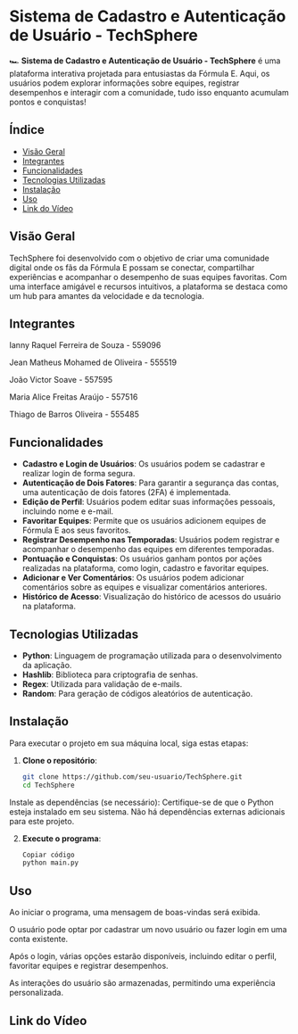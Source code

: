 # Sistema de Cadastro e Autenticação de Usuário - TechSphere

🏎️ **Sistema de Cadastro e Autenticação de Usuário - TechSphere** é uma plataforma interativa projetada para entusiastas da Fórmula E. Aqui, os usuários podem explorar informações sobre equipes, registrar desempenhos e interagir com a comunidade, tudo isso enquanto acumulam pontos e conquistas!

## Índice

- [Visão Geral](#visão-geral)
- [Integrantes](#integrantes)
- [Funcionalidades](#funcionalidades)
- [Tecnologias Utilizadas](#tecnologias-utilizadas)
- [Instalação](#instalação)
- [Uso](#uso)
- [Link do Vídeo](#link-do-vídeo)

## Visão Geral

TechSphere foi desenvolvido com o objetivo de criar uma comunidade digital onde os fãs da Fórmula E possam se conectar, compartilhar experiências e acompanhar o desempenho de suas equipes favoritas. Com uma interface amigável e recursos intuitivos, a plataforma se destaca como um hub para amantes da velocidade e da tecnologia.

## Integrantes

Ianny Raquel Ferreira de Souza - 559096

Jean Matheus Mohamed de Oliveira - 555519

João Victor Soave - 557595

Maria Alice Freitas Araújo - 557516

Thiago de Barros Oliveira - 555485

## Funcionalidades

- **Cadastro e Login de Usuários**: Os usuários podem se cadastrar e realizar login de forma segura.
- **Autenticação de Dois Fatores**: Para garantir a segurança das contas, uma autenticação de dois fatores (2FA) é implementada.
- **Edição de Perfil**: Usuários podem editar suas informações pessoais, incluindo nome e e-mail.
- **Favoritar Equipes**: Permite que os usuários adicionem equipes de Fórmula E aos seus favoritos.
- **Registrar Desempenho nas Temporadas**: Usuários podem registrar e acompanhar o desempenho das equipes em diferentes temporadas.
- **Pontuação e Conquistas**: Os usuários ganham pontos por ações realizadas na plataforma, como login, cadastro e favoritar equipes.
- **Adicionar e Ver Comentários**: Os usuários podem adicionar comentários sobre as equipes e visualizar comentários anteriores.
- **Histórico de Acesso**: Visualização do histórico de acessos do usuário na plataforma.

## Tecnologias Utilizadas

- **Python**: Linguagem de programação utilizada para o desenvolvimento da aplicação.
- **Hashlib**: Biblioteca para criptografia de senhas.
- **Regex**: Utilizada para validação de e-mails.
- **Random**: Para geração de códigos aleatórios de autenticação.

## Instalação

Para executar o projeto em sua máquina local, siga estas etapas:

1. **Clone o repositório**:
   ```bash
   git clone https://github.com/seu-usuario/TechSphere.git
   cd TechSphere
Instale as dependências (se necessário): Certifique-se de que o Python esteja instalado em seu sistema. Não há dependências externas adicionais para este projeto.

2. **Execute o programa**:
   ```bash
   Copiar código
   python main.py

## Uso

Ao iniciar o programa, uma mensagem de boas-vindas será exibida.

O usuário pode optar por cadastrar um novo usuário ou fazer login em uma conta existente.

Após o login, várias opções estarão disponíveis, incluindo editar o perfil, favoritar equipes e registrar desempenhos.

As interações do usuário são armazenadas, permitindo uma experiência personalizada.

## Link do Vídeo
